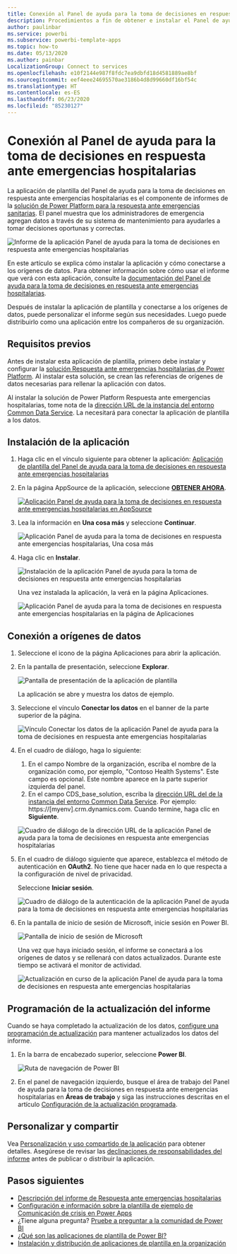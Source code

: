 ```yaml
---
title: Conexión al Panel de ayuda para la toma de decisiones en respuesta ante emergencias hospitalarias
description: Procedimientos a fin de obtener e instalar el Panel de ayuda para la toma de decisiones de la COVID-19 para la aplicación de plantilla de emergencias sanitarias y cómo conectarse a los datos
author: paulinbar
ms.service: powerbi
ms.subservice: powerbi-template-apps
ms.topic: how-to
ms.date: 05/13/2020
ms.author: painbar
LocalizationGroup: Connect to services
ms.openlocfilehash: e10f2144e987f8fdc7ea9dbfd18d4581889ae8bf
ms.sourcegitcommit: eef4eee24695570ae3186b4d8d99660df16bf54c
ms.translationtype: HT
ms.contentlocale: es-ES
ms.lasthandoff: 06/23/2020
ms.locfileid: "85230127"
---
```

# <a name="connect-to-the-hospital-emergency-response-decision-support-dashboard"></a>Conexión al Panel de ayuda para la toma de decisiones en respuesta ante emergencias hospitalarias
La aplicación de plantilla del Panel de ayuda para la toma de decisiones en respuesta ante emergencias hospitalarias es el componente de informes de la [solución de Power Platform para la respuesta ante emergencias sanitarias](https://powerapps.microsoft.com/blog/emergency-response-solution-a-microsoft-power-platform-solution-for-healthcare-emergency-response/). El panel muestra que los administradores de emergencia agregan datos a través de su sistema de mantenimiento para ayudarles a tomar decisiones oportunas y correctas.

![Informe de la aplicación Panel de ayuda para la toma de decisiones en respuesta ante emergencias hospitalarias](media/service-connect-to-health-emergency-response/service-health-emergency-response-app-report.png)

En este artículo se explica cómo instalar la aplicación y cómo conectarse a los orígenes de datos. Para obtener información sobre cómo usar el informe que verá con esta aplicación, consulte la [documentación del Panel de ayuda para la toma de decisiones en respuesta ante emergencias hospitalarias](https://docs.microsoft.com/powerapps/sample-apps/emergency-response/deploy-configure#view-the-power-bi-dashboard).

Después de instalar la aplicación de plantilla y conectarse a los orígenes de datos, puede personalizar el informe según sus necesidades. Luego puede distribuirlo como una aplicación entre los compañeros de su organización.

## <a name="prerequisites"></a>Requisitos previos

Antes de instalar esta aplicación de plantilla, primero debe instalar y configurar la [solución Respuesta ante emergencias hospitalarias de Power Platform](https://docs.microsoft.com/powerapps/sample-apps/emergency-response/deploy-configure). Al instalar esta solución, se crean las referencias de orígenes de datos necesarias para rellenar la aplicación con datos.

Al instalar la solución de Power Platform Respuesta ante emergencias hospitalarias, tome nota de la [dirección URL de la instancia del entorno Common Data Service](https://docs.microsoft.com/powerapps/sample-apps/emergency-response/deploy-configure#publish-the-power-bi-dashboard). La necesitará para conectar la aplicación de plantilla a los datos.

## <a name="install-the-app"></a>Instalación de la aplicación

1. Haga clic en el vínculo siguiente para obtener la aplicación: [Aplicación de plantilla del Panel de ayuda para la toma de decisiones en respuesta ante emergencias hospitalarias](https://aka.ms/AppSource_Hospital_offer)

1. En la página AppSource de la aplicación, seleccione [**OBTENER AHORA**](https://aka.ms/AppSource_Hospital_offer).

    [![Aplicación Panel de ayuda para la toma de decisiones en respuesta ante emergencias hospitalarias en AppSource](media/service-connect-to-health-emergency-response/service-health-emergency-response-app-appsource-get-it-now.png)](https://aka.ms/AppSource_Hospital_offer)

1. Lea la información en **Una cosa más** y seleccione **Continuar**.

    ![Aplicación Panel de ayuda para la toma de decisiones en respuesta ante emergencias hospitalarias, Una cosa más](media/service-connect-to-health-emergency-response/service-health-emergency-response-1-more-thing.png)

1. Haga clic en **Instalar**. 

    ![Instalación de la aplicación Panel de ayuda para la toma de decisiones en respuesta ante emergencias hospitalarias](media/service-connect-to-health-emergency-response/service-health-emergency-response-select-install.png)

    Una vez instalada la aplicación, la verá en la página Aplicaciones.

   ![Aplicación Panel de ayuda para la toma de decisiones en respuesta ante emergencias hospitalarias en la página de Aplicaciones](media/service-connect-to-health-emergency-response/service-health-emergency-response-app-apps-page-icon.png)

## <a name="connect-to-data-sources"></a>Conexión a orígenes de datos

1. Seleccione el icono de la página Aplicaciones para abrir la aplicación.

1. En la pantalla de presentación, seleccione **Explorar**.

   ![Pantalla de presentación de la aplicación de plantilla](media/service-connect-to-health-emergency-response/service-health-emergency-response-app-splash-screen.png)

   La aplicación se abre y muestra los datos de ejemplo.

1. Seleccione el vínculo **Conectar los datos** en el banner de la parte superior de la página.

   ![Vínculo Conectar los datos de la aplicación Panel de ayuda para la toma de decisiones en respuesta ante emergencias hospitalarias](media/service-connect-to-health-emergency-response/service-health-emergency-response-app-connect-data.png)

1. En el cuadro de diálogo, haga lo siguiente:
   1. En el campo Nombre de la organización, escriba el nombre de la organización como, por ejemplo, "Contoso Health Systems". Este campo es opcional. Este nombre aparece en la parte superior izquierda del panel.
   1. En el campo CDS_base_solution, escriba la [dirección URL del de la instancia del entorno Common Data Service](https://docs.microsoft.com/powerapps/sample-apps/emergency-response/deploy-configure#publish-the-power-bi-dashboard). Por ejemplo: https://[myenv].crm.dynamics.com. Cuando termine, haga clic en **Siguiente**.

   ![Cuadro de diálogo de la dirección URL de la aplicación Panel de ayuda para la toma de decisiones en respuesta ante emergencias hospitalarias](media/service-connect-to-health-emergency-response/service-health-emergency-response-app-url-dialog.png)

1. En el cuadro de diálogo siguiente que aparece, establezca el método de autenticación en **OAuth2**. No tiene que hacer nada en lo que respecta a la configuración de nivel de privacidad.

   Seleccione **Iniciar sesión**.

   ![Cuadro de diálogo de la autenticación de la aplicación Panel de ayuda para la toma de decisiones en respuesta ante emergencias hospitalarias](media/service-connect-to-health-emergency-response/service-health-emergency-response-app-authentication-dialog.png)

1. En la pantalla de inicio de sesión de Microsoft, inicie sesión en Power BI.

   ![Pantalla de inicio de sesión de Microsoft](media/service-connect-to-health-emergency-response/service-health-emergency-response-app-microsoft-login.png)

   Una vez que haya iniciado sesión, el informe se conectará a los orígenes de datos y se rellenará con datos actualizados. Durante este tiempo se activará el monitor de actividad.

   ![Actualización en curso de la aplicación Panel de ayuda para la toma de decisiones en respuesta ante emergencias hospitalarias](media/service-connect-to-health-emergency-response/service-health-emergency-response-app-refresh-monitor.png)

## <a name="schedule-report-refresh"></a>Programación de la actualización del informe

Cuando se haya completado la actualización de los datos, [configure una programación de actualización](../connect-data/refresh-scheduled-refresh.md) para mantener actualizados los datos del informe.

1. En la barra de encabezado superior, seleccione **Power BI**.

   ![Ruta de navegación de Power BI](media/service-connect-to-health-emergency-response/service-health-emergency-response-app-powerbi-breadcrumb.png)

1. En el panel de navegación izquierdo, busque el área de trabajo del Panel de ayuda para la toma de decisiones en respuesta ante emergencias hospitalarias en **Áreas de trabajo** y siga las instrucciones descritas en el artículo [Configuración de la actualización programada](../connect-data/refresh-scheduled-refresh.md).

## <a name="customize-and-share"></a>Personalizar y compartir

Vea [Personalización y uso compartido de la aplicación](../connect-data/service-template-apps-install-distribute.md#customize-and-share-the-app) para obtener detalles. Asegúrese de revisar las [declinaciones de responsabilidades del informe](../create-reports/sample-covid-19-us.md#disclaimers) antes de publicar o distribuir la aplicación.

## <a name="next-steps"></a>Pasos siguientes
* [Descripción del informe de Respuesta ante emergencias hospitalarias](https://docs.microsoft.com/powerapps/sample-apps/emergency-response/deploy-configure#view-the-power-bi-dashboard)
* [Configuración e información sobre la plantilla de ejemplo de Comunicación de crisis en Power Apps](https://docs.microsoft.com/powerapps/maker/canvas-apps/sample-crisis-communication-app)
* ¿Tiene alguna pregunta? [Pruebe a preguntar a la comunidad de Power BI](https://community.powerbi.com/)
* [¿Qué son las aplicaciones de plantilla de Power BI?](../connect-data/service-template-apps-overview.md)
* [Instalación y distribución de aplicaciones de plantilla en la organización](../connect-data/service-template-apps-install-distribute.md)
